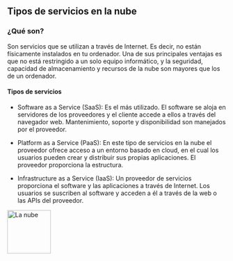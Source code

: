## Tipos de servicios en la nube

### ¿Qué son?

Son servicios que se utilizan a través de Internet. Es decir, no están físicamente instalados en tu ordenador. Una de sus principales ventajas es que no está restringido a un solo equipo informático, y la seguridad, capacidad de almacenamiento y recursos de la nube son mayores que los de un ordenador.

#### Tipos de servicios

+ Software as a Service (SaaS):
Es el más utilizado. El software se aloja en servidores de los proveedores y el cliente accede a ellos a través del navegador web. Mantenimiento, soporte y disponibilidad son manejados por el proveedor.

+ Platform as a Service (PaaS):
En este tipo de servicios en la nube el proveedor ofrece acceso a un entorno basado en cloud, en el cual los usuarios pueden crear y distribuir sus propias aplicaciones. El proveedor proporciona la estructura.

+ Infrastructure as a Service (IaaS):
Un proveedor de servicios proporciona el software y las aplicaciones a través de Internet. Los usuarios se suscriben al software y acceden a él a través de la web o las APIs del proveedor.



<img align="left" alt="La nube" width="100px" src="https://user-images.githubusercontent.com/83681168/117231066-09976e80-ade4-11eb-8c17-8a5b6e2f2b57.png" />
